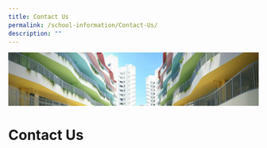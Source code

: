 ```yaml
---
title: Contact Us
permalink: /school-information/Contact-Us/
description: ""
---
```

![](/images/School%20Information.jpg)

Contact Us
==========